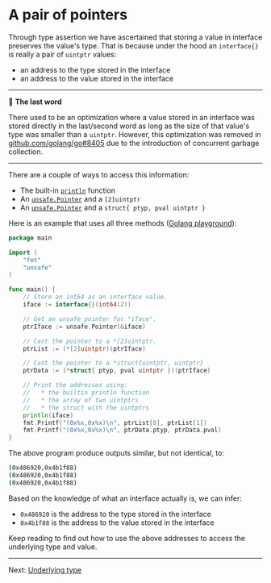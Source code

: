 # A pair of pointers

Through type assertion we have ascertained that storing a value in interface preserves the value's type. That is because under the hood an `interface{}` is really a pair of `uintptr` values:

* an address to the type stored in the interface
* an address to the value stored in the interface

---

:wave: **The last word**

There used to be an optimization where a value stored in an interface was stored directly in the last/second word as long as the size of that value's type was smaller than a `uintptr`. However, this optimization was removed in [github.com/golang/go#8405](https://golang.org/issue/8405) due to the introduction of concurrent garbage collection.

---

There are a couple of ways to access this information:

* The built-in [`println`](https://github.com/golang/go/blob/d588f487703e773ba4a2f0a04f2d4141610bff6b/src/builtin/builtin.go#L261-L266) function
* An [`unsafe.Pointer`](https://pkg.go.dev/unsafe#Pointer) and a `[2]uintptr`
* An [`unsafe.Pointer`](https://pkg.go.dev/unsafe#Pointer) and a `struct{ ptyp, pval uintptr }`

Here is an example that uses all three methods ([Golang playground](https://go.dev/play/p/JRU-xZDNvBf)):

```go
package main

import (
	"fmt"
	"unsafe"
)

func main() {
	// Store an int64 as an interface value.
	iface := interface{}(int64(2))

	// Get an unsafe pointer for "iface".
	ptrIface := unsafe.Pointer(&iface)

	// Cast the pointer to a *[2]uintptr.
	ptrList := (*[2]uintptr)(ptrIface)

	// Cast the pointer to a *struct{uintptr, uintptr}
	ptrData := (*struct{ ptyp, pval uintptr })(ptrIface)

	// Print the addresses using:
	//   * the builtin println function
	//   * the array of two uintptrs
	//   * the struct with the uintptrs
	println(iface)
	fmt.Printf("(0x%x,0x%x)\n", ptrList[0], ptrList[1])
	fmt.Printf("(0x%x,0x%x)\n", ptrData.ptyp, ptrData.pval)
}
```

The above program produce outputs similar, but not identical, to:

```bash
(0x486920,0x4b1f88)
(0x486920,0x4b1f88)
(0x486920,0x4b1f88)
```

Based on the knowledge of what an interface actually is, we can infer:

* `0x486920` is the address to the type stored in the interface
* `0x4b1f88` is the address to the value stored in the interface

Keep reading to find out how to use the above addresses to access the underlying type and value.

---

Next: [Underlying type](./05-underlying-type.md)
